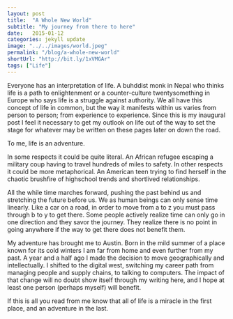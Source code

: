 ```yaml
---
layout: post
title:  "A Whole New World"
subtitle: "My journey from there to here"
date:   2015-01-12
categories: jekyll update
image: "../../images/world.jpeg"
permalink: "/blog/a-whole-new-world"
shortUrl: "http://bit.ly/1xVMGAr"
tags: ["Life"]
---
```



Everyone has an interpretation of life. A buhddist monk in Nepal who thinks life is a path to enlightenment or a counter-culture twentysomething in Europe who says life is a struggle against authority. We all have this concept of life in common, but the way it manifests within us varies from person to person; from experience to experience. Since this is my inaugural post I feel it necessary to get my outlook on life out of the way to set the stage for whatever may be written on these pages later on down the road.

To me, life is an adventure.

In some respects it could be quite literal. An African refugee escaping a military coup having to travel hundreds of miles to safety. In other respects it could be more metaphorical. An American teen trying to find herself in the chaotic brushfire of highschool trends and shortlived relationships.

All the while time marches forward, pushing the past behind us and stretching the future before us. We as human beings can only sense time linearly. Like a car on a road, in order to move from a to z you must pass through b to y to get there. Some people actively realize time can only go in one direction and they savor the journey. They realize there is no point in going anywhere if the way to get there does not benefit them.

My adventure has brought me to Austin. Born in the mild summer of a place known for its cold winters I am far from home and even further from my past. A year and a half ago I made the decision to move geographically and intellectually. I shifted to the digital west, switching my career path from managing people and supply chains, to talking to computers. The impact of that change will no doubt show itself through my writing here, and I hope at least one person (perhaps myself) will benefit.

If this is all you read from me know that all of life is a miracle in the first place, and an adventure in the last.
